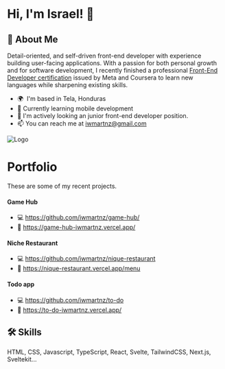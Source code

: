 
# Hi, I'm Israel! 👋


## 🚀 About Me
Detail-oriented, and self-driven front-end developer with experience building user-facing applications. With a passion for both personal growth and for software development, I recently finished a professional [Front-End Developer certification](https://www.credly.com/badges/3e68011e-13a1-428d-92a0-83ad7941e15f/public_url) issued by Meta and Coursera to learn new languages while sharpening existing skills.

* 🌍  I'm based in Tela, Honduras
* 🧠 Currently learning mobile development
* 🤔 I'm actively looking an junior front-end developer position.
* 📫 You can reach me at [iwmartnz@gmail.com](mailto:iwmartnz@gmail.com)



![Logo](https://images.credly.com/size/680x680/images/e91ed0b0-842b-417f-8d2f-b07535febdda/image.png)


# Portfolio

These are some of my recent projects.

#### Game Hub
* 💻 https://github.com/iwmartnz/game-hub/
* 🚀  https://game-hub-iwmartnz.vercel.app/

#### Niche Restaurant
* 💻 https://github.com/iwmartnz/nique-restaurant
* 🚀  https://nique-restaurant.vercel.app/menu

#### Todo app
* 💻 https://github.com/iwmartnz/to-do
* 🚀  https://to-do-iwmartnz.vercel.app/
## 🛠 Skills
HTML, CSS, Javascript, TypeScript, React, Svelte, TailwindCSS, Next.js, Sveltekit...
